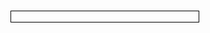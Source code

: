 <object data="https://drive.google.com/uc?export=view&id=1UETN-sHX1W2khkmbb1J3PiFOtyPMMpao" type="application/pdf" width="700" height="800" style="border:1px solid black;">
    <embed src="https://drive.google.com/uc?export=view&id=1UETN-sHX1W2khkmbb1J3PiFOtyPMMpao">
</object>

